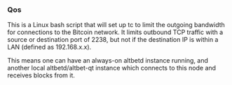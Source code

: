 ### Qos ###

This is a Linux bash script that will set up tc to limit the outgoing bandwidth for connections to the Bitcoin network. It limits outbound TCP traffic with a source or destination port of 2238, but not if the destination IP is within a LAN (defined as 192.168.x.x).

This means one can have an always-on altbetd instance running, and another local altbetd/altbet-qt instance which connects to this node and receives blocks from it.
